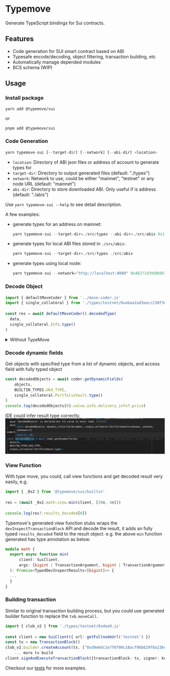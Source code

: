 # Typemove 
Generate TypeScript bindings for Sui contracts.
## Features
 - Code generation for SUI smart contract based on ABI
 - Typesafe encode/decoding, object filtering, transaction building, etc
 - Automatically manage depended modules
 - BCS schema (WIP) 
## Usage
### Install package
```shell
yarn add @typemove/sui
```
or 

```shell
pnpm add @typemove/sui
```

### Code Generation
```typescript
yarn typemove-sui [--target-dir] [--network] [--abi-dir] <location>
```
- `location`: Directory of ABI json files or address of account to generate types for
- `target-dir`: Directory to output generated files (default: "./types")
- `network`:  Network to use, could be either "mainnet", "testnet" or any node URL (default: "mainnet")
- `abi-dir`:  Directory to store downloaded ABI. Only useful if <location> is address (default: "./abis")

Use `yarn typemove-sui --help` to see detail description.

A few examples:
- generate types for an address on mainnet:
    ```typescript
    yarn typemove-sui --target-dir=./src/types --abi-dir=./src/abis 0x1e2b124f746a339b3cf99b9f969393a96594519aafb1d06517aacfeeae20e7a5 
    ```
- generate types for local ABI files stored in `./src/abis`:
    ```typescript
    yarn typemove-sui --target-dir=./src/types ./src/abis
    ```
- generate types using local node:
    ```typescript
    yarn typemove-sui --network="http://localhost:8080" 0x48271d39d0b05bd6efca2278f22277d6fcc375504f9839fd73f74ace240861af
  ```

### Decode Object
```typescript
import { defaultMoveCoder } from '../move-coder.js'
import { single_collateral } from './types/testnet/0xebaa2ad3eacc230f309cd933958cc52684df0a41ae7ac214d186b80f830867d2.js'

const res = await defaultMoveCoder().decodedType(
  data,
  single_collateral.Info.type()
)
```

<details>
  <summary>Without TypeMove</summary>

```typescript
export interface Info {
  index: string;
  creator: string;
  createTsMs: string;
  round: string;
  deliveryInfo?: DeliveryInfo;
}
export interface DeliveryInfo {
  round: string;
  price: string;
  size: string;
  premium: string;
  tsMs: string;
}

let deliveryInfo: DeliveryInfo | undefined =
    // @ts-ignore
    data.content.fields.info.fields.delivery_info
        ? {
          // @ts-ignore
          round: data.content.fields.info.fields.delivery_info.fields.round,
          // @ts-ignore
          price: data.content.fields.info.fields.delivery_info.fields.price,
          // @ts-ignore
          size: data.content.fields.info.fields.delivery_info.fields.size,
          // @ts-ignore
          premium: data.content.fields.info.fields.delivery_info.fields.premium,
          // @ts-ignore
          tsMs: data.content.fields.info.fields.delivery_info.fields.ts_ms,
        }
        : undefined;
let info: Info = {
  // @ts-ignore
  index: data.content.fields.info.fields.index,
  // @ts-ignore
  creator: data.content.fields.info.fields.creator,
  // @ts-ignore
  createTsMs: data.content.fields.info.fields.create_ts_ms,
  // @ts-ignore
  round: data.content.fields.info.fields.round,
  deliveryInfo,
};

```
</details>


### Decode dynamic fields
Get objects with specified type from a list of dynamic objects, and access field with fully typed object
```typescript
const decodedObjects = await coder.getDynamicFields(
    objects,
    BUILTIN_TYPES.U64_TYPE,
    single_collateral.PortfolioVault.type()
)
console.log(decodedObjects[0].value.info.delivery_info?.price)
```
IDE could infer result type correctly.
![dynamic_fields.png](../../images/dynamic_fields.png)

### View Function
With type move, you could, call view functions and get decoded result very easily, e.g.
```typescript
import { _0x2 } from '@typemove/sui/builtin'

res = (await _0x2.math.view.min(client, [20n, 4n]))

console.log(res?.results_decoded[0])
```

Typemove's generated view function stubs wraps the `devInspectTransactionBlock` API and decode the result,
it adds an fully typed `results_decoded` field to the result object. e.g. the above `min` function generated has type annotation as below: 

```typescript
module math {
  export async function min(
      client: SuiClient,
      args: [bigint | TransactionArgument, bigint | TransactionArgument],
  ): Promise<TypedDevInspectResults<[bigint]>> {
  ...
  }
}
```

### Building transaction
Similar to original transaction building process, but you could use generated builder function to replace the 
`txb.moveCall`.

```typescript
import { clob_v2 } from './types/testnet/0xdee9.js'

const client = new SuiClient({ url: getFullnodeUrl('testnet') })
const tx = new TransactionBlock()
clob_v2.builder.createAccount(tx, ["0xd9e6dc1e7f0790c18acf96b629f0a236d56de2f96537d921197bcb0e071b12bd"])
    ... more tx build 
client.signAndExecuteTransactionBlock({transactionBlock: tx, signer: keypair})
```

Checkout our [tests](./src/tests/move-call.test.ts) for more examples.
